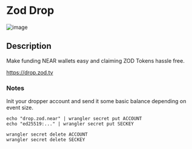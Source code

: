 # Zod Drop

![image](https://user-images.githubusercontent.com/3028982/152405555-675ec6d2-a0e3-467d-8f2e-bc11fcaea262.png)

## Description

Make funding NEAR wallets easy and claiming ZOD Tokens hassle free.  
  
https://drop.zod.tv

### Notes

Init your dropper account and send it some basic balance depending on event size.
```
echo "drop.zod.near" | wrangler secret put ACCOUNT
echo "ed25519:..." | wrangler secret put SECKEY

wrangler secret delete ACCOUNT
wrangler secret delete SECKEY
```
